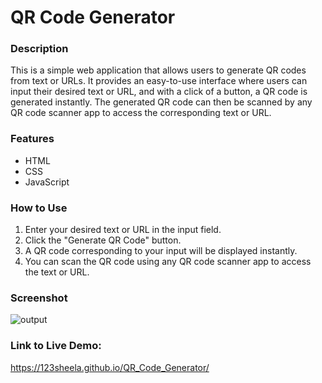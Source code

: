 # QR Code Generator

### Description
This is a simple web application that allows users to generate QR codes from text or URLs. It provides an easy-to-use interface where users can input their desired text or URL, and with a click of a button, a QR code is generated instantly. The generated QR code can then be scanned by any QR code scanner app to access the corresponding text or URL.

### Features

- HTML
- CSS
- JavaScript

### How to Use

1. Enter your desired text or URL in the input field.
2. Click the "Generate QR Code" button.
3. A QR code corresponding to your input will be displayed instantly.
4. You can scan the QR code using any QR code scanner app to access the text or URL.

### Screenshot

![output](https://github.com/123sheela/QR_Code_Generator/assets/91262191/d33502e8-adcd-4a81-b0fb-71fff941c7fd)

### Link to Live Demo:
  https://123sheela.github.io/QR_Code_Generator/
